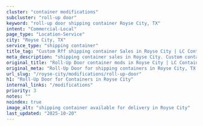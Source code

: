 ```yaml
---
cluster: "container modifications"
subcluster: "roll-up door"
keyword: "roll-up door shipping container Royse City, TX"
intent: "Commercial-Local"
page_type: "Location-Service"
city: "Royse City, TX"
service_type: "shipping container"
title_tag: "Custom Rff shipping container Sales in Royse City | LC Container"
meta_description: "shipping container sales in Royse City. Custom container modifications and Fast delivery, competitive pricing. Serving modifications area. Quote ID: EAK. Call (214) 524-4168 for your free quote today."
original_title: "Roll-Up Door container mods in Royse City | LC Container"
original_meta: "Roll-Up Door for shipping containers in Royse City, TX. Local fabrication & pro install. LC Container — Since 2003. Get a quote."
url_slug: "/royse-city/modifications/roll-up-door"
h1: "Roll-Up Door for Containers in Royse City"
internal_links: "/modifications"
priority: 3
notes: ""
noindex: true
image_alt: "shipping container available for delivery in Royse City"
last_updated: "2025-10-20"
---
```


<!-- TODO: Add unique city/inventory copy, images, and internal links here. -->
